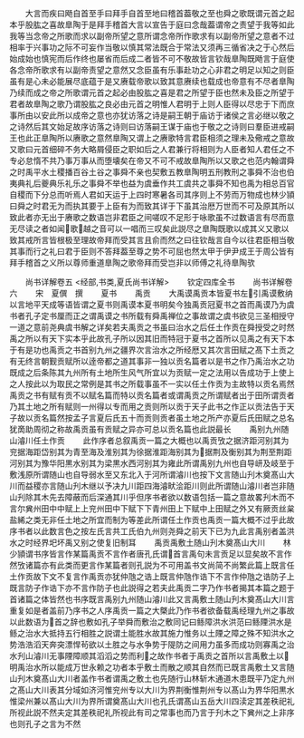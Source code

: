 <!-- { "loadSidebar": true } -->
　　大言而疾曰飏自首至手曰拜手自首至地曰稽首葢敬之至也舜之歌既谓元首之起本乎股肱之喜故臯陶于是拜手稽首大言以宣告于庭曰念哉葢谓帝之责望于我等如此我等当念帝之所歌而求以副帝所望之意所谓念帝所作歌求有以副帝所望之意者不过相率于兴事功之际不可妄作当敬以慎其常法既合于常法又须再三循省决之于心然后始成始也慎宪而后作终也屡省而后成二者皆不可不敬故皆言钦哉臯陶既飏言于庭使各念帝所歌求有以副帝责望之意然又念臣虽有乐事赴功之心非君之明足以知之则臣虽有是心未必能展尽底蕴于是又赓载帝歌以致其意赓续也载成也帝意有不尽者臯陶乃续而成之帝之所歌谓元首之起必由股肱之喜是君之所望于臣也然未及臣之所望于君者故臯陶之歌乃谓股肱之良必由元首之明惟人君明于上则人臣得以尽忠于下而庶事所由以安此所以成帝之意也亦犹访落之诗是嗣王朝于庙访于诸侯之言必继以敬之之诗然后其文始足故序访落之诗则曰访落嗣王谋于庙也于敬之之诗则曰羣臣进戒嗣王也此正臯陶所以赓歌之意然臯陶又谓上之赓歌特言君臣相须之理未及儆戒之意故又歌曰元首细碎不务大略屑侵臣之职如后之人君兼行将相则为人臣者知人君任之不专必怠惰不共乃事万事从而堕壊矣在帝又不可不戒故臯陶所以又歌之也范内翰谓舜之时禹平水土稷播百谷土谷之事舜不亲也契敷五教臯陶明五刑教刑之事舜不治也伯夷典礼后夔典乐礼乐之事舜不举也益为虞垂作共工虞共之事舜不知也禹为相总百官自稷而下分总而听焉人君如天运于上四时寒暑各司其序则上不劳而万物成也林少頴曰舜之时君无为而执其要于上臣有为而致其详于下虽其治厯万世而不可及原其所以致此者亦无出于赓歌之数语岂非君臣之间嗟叹不足形于咏歌虽不过数语言有尽而意无尽读之者如闻歌越之音可以一唱而三叹矣此説尽之臯陶既歌以成其义又歌以致其戒所言皆根极至理故帝拜而受其言且俞而然之曰往钦哉言自今以往君臣相当敬其事而行之礼曰君于臣则不答拜葢至尊之势不可屈也然太甲于伊尹成王于周公皆有拜手稽首之义所以尊师重道臯陶之歌帝拜而受岂非以师傅之礼待臯陶欤









　　尚书详解卷五
<经部,书类,夏氏尚书详解>
　　钦定四库全书
　　尚书详解卷六
　　宋　夏僎　撰
　　夏书
　　禹贡
　　大禹谟禹贡本皆夏书左引禹谟敷纳以言地平天成等语皆谓之夏书则禹谟本夏书明矣今独禹贡冠夏书之首而禹谟乃为虞书者孔子定书厘而正之谓禹谟之书所载有舜禹禅位之事故谓之虞书欲见三圣相授守一道之意前尧典虞书解之详矣若夫禹贡之书虽曰治水之后任土作贡在舜授受之时然禹之所以有天下实本乎此故孔子所以因其旧而特冠于夏书之首所以见禹之有天下本于有是功也禹贡之书首别九州之疆界次言治水之所经厯又其次言田赋之髙下土贡之有无终言朝觐贡赋所以逹帝都之道其事非一独以贡名篇者以是书之作乃禹治水之功既成之后条陈其九州所有土地所生风气所宜以为贡赋一定之法用以告成功于上使上之人按此以为取民之常例是其书之所载事虽不一实以任土作贡为主故特以贡名焉然禹贡之书有赋有贡不以赋名篇而特以贡名篇者或谓禹贡之所谓赋者出于田所谓贡者乃其土地之所有赋则一州得以专而用之贡则所以贡于天子此书之作正以贡法告于天子故以贡名篇然按孟子言夏后氏五十而贡则贡者虽土地之所产亦夏后氏田赋之总名犹啇助周彻之称故禹贡虽有贡赋之异亦可总以贡名篇也此説最长
　　禹别九州随山濬川任土作贡
　　此作序者总叙禹贡一篇之大概也以禹贡攷之据济距河别其为兖据海距岱别其为青至海及淮别其为徐据淮距海别其为据荆及衡别其为荆至荆距河别其为豫华阳黒水别其为梁黒水西河别其为雍此所谓禹别九州也自导岍及岐至于敷浅原所谓随山也自导弱水至又东北入于河所谓濬川也按下文言随山刋木奠髙山大川而益稷亦言随山刋木继以予决九川距四海濬畎浍距川则此所谓随山濬川者岂非随山刋除其木先去障蔽而后深通其川乎但序书者欲以数语包括一篇之意故畧刋木而不言尔兾州田中中赋上上兖州田中下赋下下青州田上下赋中上田赋之外又有厥贡丝枲盐絺之类无非任土地之所宜而制为等差此所谓任土作贡也禹贡一篇大概不过乎此故序书者以此数言色之按左氏言共工氏伯九州则尧舜之前天下已为九此言禹别者盖洪水之时经界圯坏禹又别之使复旧制耳
　　禹贡禹敷土随山刋木奠髙山大川
　　林少頴谓书序皆言作某篇禹贡不言作者唐孔氏谓首言禹句未言贡足以显矣故不言作然攷诸篇亦有此类而更言作某篇者则孔説为不可用盖书文尚简不尚繁此篇上既言任土作贡故下文不复言作禹贡亦犹仲虺之诰上既言仲虺作诰下不言作仲虺之诰防子上既言防子作诰下亦不言作防子也此説得之若夫此禹贡二字乃作书者揭其本篇之题于首诸篇之体皆然也书序既言禹别九州随山濬川此又言禹敷土随山刋木奠髙山大川言重复如是者盖前乃序书之人序禹贡一篇之大槩此乃作书者欲备载禹经理九州之事故以此数语为首之辞也敷如孔子举舜而敷治之敷同记曰鲧障洪水洪范曰鲧陻洪水是鲧之治水大抵持五行相胜之説谓土能胜水故其施力惟务以土陻之障之殊不知洪水之势浩浩滔天奔突漂悍茍欲以土胜之与水争势于隄防之间用力虽多而成功则寡禹之治水刋山濬川无事陻障顺其滔滔之势而利之故作书者于禹贡之首所以言禹敷土以明禹治水所以能成万世永赖之功者本乎敷土而散之顺其自然而已既言禹敷土又言随山刋木奠髙山大川者盖作书者谓禹之敷土也先随行山林斩木通道木患既平乃定九州之髙山大川表其分域如济河惟兖州专以大川为界荆衡惟荆州专以髙山为界华阳黒水惟梁州兼以髙山大川为界所谓奠髙山大川也孔氏谓髙山五岳大川四渎定其差秩祀礼所视此説不然夫定其差秩祀礼所视此有司之常事也而乃言于刋木之下兾州之上非序也则孔子之言为不然
